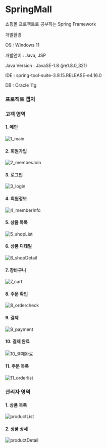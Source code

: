 # SpringMall

쇼핑몰 프로젝트로 공부하는 Spring Framework

개발환경

OS : Windows 11

개발언어 : Java, JSP

Java Version : JavaSE-1.8 (jre1.8.0_321)

IDE : spring-tool-suite-3.9.15.RELEASE-e4.16.0

DB : Oracle 11g

### 프로젝트 캡처

### 고객 영역

#### 1. 메인
![1_main](https://user-images.githubusercontent.com/98327681/179440955-ff6f7648-fcb1-4407-9b63-101c8037770d.png)

#### 2. 회원가입
![2_memberJoin](https://user-images.githubusercontent.com/98327681/179440958-a0373998-e203-4769-b376-d4390182e30f.png)

#### 3. 로그인
![3_login](https://user-images.githubusercontent.com/98327681/179440959-a87d1918-0eea-438d-a1d0-c1bda0fb2c18.png)

#### 4. 회원정보
![4_memberInfo](https://user-images.githubusercontent.com/98327681/179440961-02aadaad-2fe6-4eb5-a7a3-6353f0677da3.png)

#### 5. 상품 목록
![5_shopList](https://user-images.githubusercontent.com/98327681/179440963-486db09f-927f-4b81-8a3d-698dc79ab7a6.png)

#### 6. 상품 디테일
![6_shopDetail](https://user-images.githubusercontent.com/98327681/179440966-23666b56-83a7-4074-8497-0d8ff4cb9609.png)

#### 7. 장바구니
![7_cart](https://user-images.githubusercontent.com/98327681/179440967-e87b4e23-6a42-4b87-af36-8771bfc15afc.png)

#### 8. 주문 확인
![8_ordercheck](https://user-images.githubusercontent.com/98327681/179440970-b716446f-5155-4428-aa77-235486272c86.png)

#### 9. 결제
![9_payment](https://user-images.githubusercontent.com/98327681/179440971-ac60a548-c905-4258-91bf-2dbb61e3f5aa.png)

#### 10. 결제 완료
![10_결제완료](https://user-images.githubusercontent.com/98327681/179440974-82696780-7def-4b99-8abc-ee294ea6542a.png)

#### 11. 주문 목록
![11_orderlist](https://user-images.githubusercontent.com/98327681/179440975-b56b7ec4-7ce9-4576-8e99-ac5dc2de1d6e.png)



### 관리자 영역

#### 1. 상품 목록
![productList](https://user-images.githubusercontent.com/98327681/179441460-35211b92-931e-4aa7-9df7-0b9730011394.png)

#### 2. 상품 상세
![productDetail](https://user-images.githubusercontent.com/98327681/179441477-722bb212-2321-4fa2-b3e2-9ccd0c1dcb9b.png)
